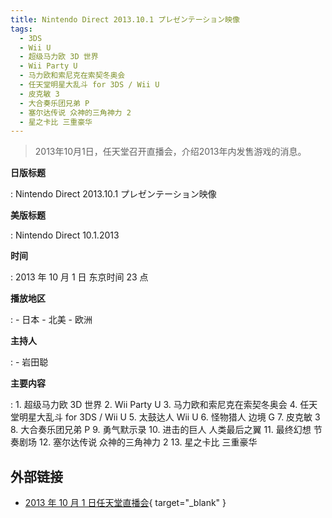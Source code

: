 ```yaml
---
title: Nintendo Direct 2013.10.1 プレゼンテーション映像
tags:
  - 3DS
  - Wii U
  - 超级马力欧 3D 世界
  - Wii Party U
  - 马力欧和索尼克在索契冬奥会
  - 任天堂明星大乱斗 for 3DS / Wii U
  - 皮克敏 3
  - 大合奏乐团兄弟 P
  - 塞尔达传说 众神的三角神力 2
  - 星之卡比 三重豪华
---
```


> 2013年10月1日，任天堂召开直播会，介绍2013年内发售游戏的消息。

**日版标题**

:   Nintendo Direct 2013.10.1 プレゼンテーション映像

**美版标题**

:   Nintendo Direct 10.1.2013

**时间**

:   2013 年 10 月 1 日 东京时间 23 点

**播放地区**

:   - 日本
	- 北美
	- 欧洲

**主持人**

:   - 岩田聪

**主要内容**

:   1. 超级马力欧 3D 世界
	2. Wii Party U
	3. 马力欧和索尼克在索契冬奥会
	4. 任天堂明星大乱斗 for 3DS / Wii U
	5. 太鼓达人 Wii U
	6. 怪物猎人 边境 G
	7. 皮克敏 3
	8. 大合奏乐团兄弟 P
	9. 勇气默示录
	10. 进击的巨人 人类最后之翼
	11. 最终幻想 节奏剧场
	12. 塞尔达传说 众神的三角神力 2
	13. 星之卡比 三重豪华

## 外部链接

- [2013 年 10 月 1 日任天堂直播会](https://www.bilibili.com/video/BV1FJ41167sC/){ target="_blank" }
